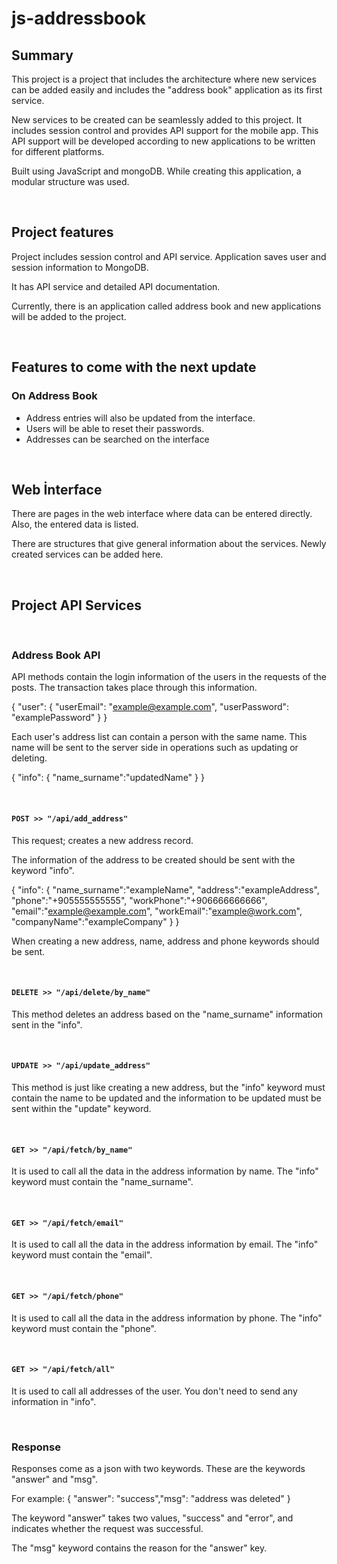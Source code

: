 # js-addressbook

## Summary

This project is a project that includes the architecture where new services can be added easily and includes the "address book" application as its first service.

New services to be created can be seamlessly added to this project. It includes session control and provides API support for the mobile app. This API support will be developed according to new applications to be written for different platforms.

Built using JavaScript and mongoDB. While creating this application, a modular structure was used.

<br>

## Project features

Project includes session control and API service. Application saves user and session information to MongoDB.

It has API service and detailed API documentation. 

Currently, there is an application called address book and new applications will be added to the project.

<br>

## Features to come with the next update

### On Address Book

- Address entries will also be updated from the interface.
- Users will be able to reset their passwords.
- Addresses can be searched on the interface

<br>

## Web İnterface

There are pages in the web interface where data can be entered directly. Also, the entered data is listed.

There are structures that give general information about the services. Newly created services can be added here.

<br>

## Project API Services

<br>

### Address Book API

API methods contain the login information of the users in the requests of the posts. The transaction takes place through this information.

{
  "user": {
    "userEmail": "example@example.com",
    "userPassword": "examplePassword"
  }
}

Each user's address list can contain a person with the same name. This name will be sent to the server side in operations such as updating or deleting.

{
"info": {
		"name_surname":"updatedName"
	}
}

<br>

#### `POST >> "/api/add_address"`

This request; creates a new address record.

The information of the address to be created should be sent with the keyword "info".

{
	"info": {
		"name_surname":"exampleName",
		"address":"exampleAddress",
		"phone":"+905555555555",
		"workPhone":"+906666666666",
		"email":"example@example.com",
		"workEmail":"example@work.com",
		"companyName":"exampleCompany"
	}
}

When creating a new address, name, address and phone keywords should be sent.

<br>

#### `DELETE >> "/api/delete/by_name"`

This method deletes an address based on the "name_surname" information sent in the "info".

<br>

#### `UPDATE >> "/api/update_address"`

This method is just like creating a new address, but the "info" keyword must contain the name to be updated and the information to be updated must be sent within the "update" keyword.

<br>

#### `GET >> "/api/fetch/by_name"`

It is used to call all the data in the address information by name. The "info" keyword must contain the "name_surname".

<br>

#### `GET >> "/api/fetch/email"`

It is used to call all the data in the address information by email. The "info" keyword must contain the "email".

<br>

#### `GET >> "/api/fetch/phone"`

It is used to call all the data in the address information by phone. The "info" keyword must contain the "phone".

<br>

#### `GET >> "/api/fetch/all"`

It is used to call all addresses of the user. You don't need to send any information in "info".

<br>

### Response

Responses come as a json with two keywords. These are the keywords "answer" and "msg".

For example: { "answer": "success","msg": "address was deleted" }

The keyword "answer" takes two values, "success" and "error", and indicates whether the request was successful.

The "msg" keyword contains the reason for the "answer" key. 

<br><br>












